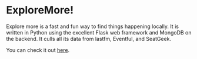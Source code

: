 # ExploreMore!

Explore more is a fast and fun way to find things happening locally.
It is written in Python using the excellent Flask web framework and
MongoDB on the backend. It culls all its data from lastfm, Eventful, 
and SeatGeek.  

You can check it out [here](http://bit.ly/TRafpo).

